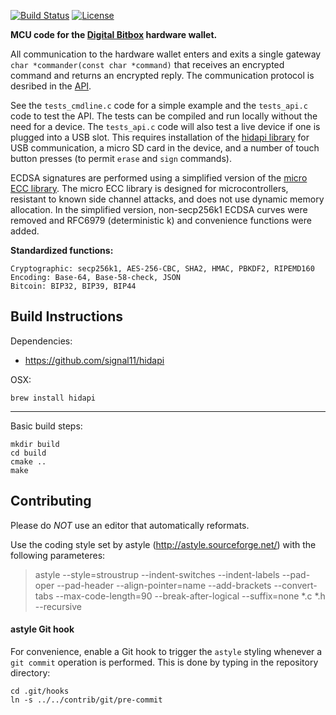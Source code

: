 [![Build Status](https://travis-ci.org/digitalbitbox/mcu.svg?branch=master)](https://travis-ci.org/digitalbitbox/mcu)
[![License](http://img.shields.io/:License-MIT-yellow.svg)](LICENSE)


**MCU code for the [Digital Bitbox](https://digitalbitbox.com) hardware wallet.**

All communication to the hardware wallet enters and exits a single gateway `char *commander(const char *command)` that receives an encrypted command and returns an encrypted reply. The communication protocol is desribed in the [API](https://digitalbitbox.com/api.html). 

See the `tests_cmdline.c` code for a simple example and the `tests_api.c` code to test the API. The tests can be compiled and run locally without the need for a device. The `tests_api.c` code will also test a live device if one is plugged into a USB slot. This requires installation of the [hidapi library](http://www.signal11.us/oss/hidapi/) for USB communication, a micro SD card in the device, and a number of touch button presses (to permit `erase` and `sign` commands).  

ECDSA signatures are performed using a simplified version of the [micro ECC library](https://github.com/kmackay/micro-ecc). The micro ECC library is designed for microcontrollers, resistant to known side channel attacks, and does not use dynamic memory allocation. In the simplified version, non-secp256k1 ECDSA curves were removed and RFC6979 (deterministic k) and convenience functions were added.

**Standardized functions:**

	Cryptographic: secp256k1, AES-256-CBC, SHA2, HMAC, PBKDF2, RIPEMD160
	Encoding: Base-64, Base-58-check, JSON
	Bitcoin: BIP32, BIP39, BIP44



## Build Instructions
Dependencies:

- https://github.com/signal11/hidapi

OSX:

    brew install hidapi

--------------

Basic build steps:

    mkdir build
    cd build
    cmake ..
    make



## Contributing
Please do *NOT* use an editor that automatically reformats.

Use the coding style set by astyle (http://astyle.sourceforge.net/) with the following parameteres:
> astyle --style=stroustrup --indent-switches --indent-labels --pad-oper --pad-header --align-pointer=name --add-brackets --convert-tabs --max-code-length=90 --break-after-logical --suffix=none *.c *.h --recursive


#### astyle Git hook

For convenience, enable a Git hook to trigger the `astyle` styling whenever a `git commit` operation is performed. This is done by typing in the repository directory:

    cd .git/hooks
    ln -s ../../contrib/git/pre-commit

